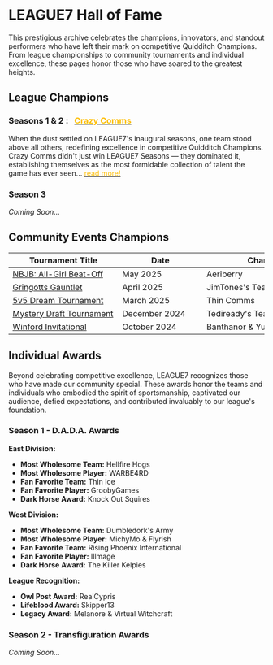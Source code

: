 # LEAGUE7 Hall of Fame

This prestigious archive celebrates the champions, innovators, and standout performers who have left their mark on competitive Quidditch Champions. From league championships to community tournaments and individual excellence, these pages honor those who have soared to the greatest heights.

## League Champions

### Seasons 1 & 2 : &nbsp; [<span style="color:#ffbd00">Crazy Comms</span>](/team-pages/crazy-comms)
  When the dust settled on LEAGUE7's inaugural seasons, one team stood above all others, redefining excellence in competitive Quidditch Champions. Crazy Comms didn't just win LEAGUE7 Seasons — they dominated it, establishing themselves as the most formidable collection of talent the game has ever seen... [<span style="color:#ffbd00">read more!</span>](/team-pages/crazy-comms)

### Season 3 
*Coming Soon...*


## Community Events Champions

| Tournament Title <div style="width:200px"></div> | Date <div style="width:150px"></div> | Champions <div style="width:250px"></div>|
|-----------------|------|-----------|
| [NBJB: All-Girl Beat-Off](/community-events/nbjb-beatoff) | May 2025 | Aeriberry | 
| [Gringotts Gauntlet](/community-events/gringotts-gauntlet) | April 2025 |  JimTones's Team | 
| [5v5 Dream Tournament](/community-events/5v5-dream) | March 2025 | Thin Comms | 
| [Mystery Draft Tournament](/community-events/mystery-draft) | December 2024 | Tediready's Team |  
| [Winford Invitational](/community-events/winford-invitational) |  October 2024 | Banthanor & Yukio | 

## Individual Awards
Beyond celebrating competitive excellence, LEAGUE7 recognizes those who have made our community special. These awards honor the teams and individuals who embodied the spirit of sportsmanship, captivated our audience, defied expectations, and contributed invaluably to our league's foundation.

### Season 1 - D.A.D.A. Awards
**East Division:**
- **Most Wholesome Team:** Hellfire Hogs
- **Most Wholesome Player:** WARBE4RD
- **Fan Favorite Team:** Thin Ice
- **Fan Favorite Player:** GroobyGames
- **Dark Horse Award:** Knock Out Squires

**West Division:**
- **Most Wholesome Team:** Dumbledork's Army
- **Most Wholesome Player:** MichyMo & Flyrish
- **Fan Favorite Team:** Rising Phoenix International
- **Fan Favorite Player:** Illmage
- **Dark Horse Award:** The Killer Kelpies

**League Recognition:**
- **Owl Post Award:** RealCypris
- **Lifeblood Award:** Skipper13
- **Legacy Award:** Melanore & Virtual Witchcraft

### Season 2 - Transfiguration Awards
*Coming Soon...*


